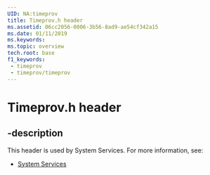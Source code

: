 ```yaml
---
UID: NA:timeprov
title: Timeprov.h header
ms.assetid: 06cc2056-0006-3b56-8ad9-ae54cf342a15
ms.date: 01/11/2019
ms.keywords: 
ms.topic: overview
tech.root: base
f1_keywords:
 - timeprov
 - timeprov/timeprov
---
```


# Timeprov.h header


## -description

This header is used by System Services. For more information, see:

- [System Services](../_base/index.md)

